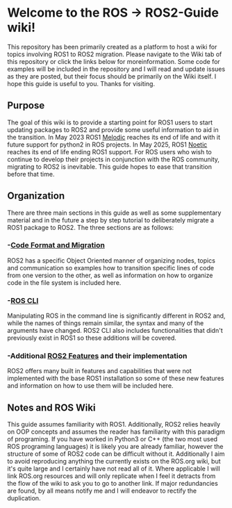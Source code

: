 # Welcome to the ROS -> ROS2-Guide wiki!

This repository has been primarily created as a platform to host a wiki for topics involving ROS1 to ROS2 migration. Please navigate to the Wiki tab of this repository or click the links below for moreinformation. Some code for examples will be included in the repository and I will read and update issues as they are posted, but their focus should be primarily on the Wiki itself. I hope this guide is useful to you. Thanks for visiting.

## Purpose

The goal of this wiki is to provide a starting point for ROS1 users to start updating packages to ROS2 and provide some useful information to aid in the transition. In May 2023 ROS1 [Melodic](http://wiki.ros.org/melodic) reaches its end of life and with it future support for python2 in ROS projects. In May 2025, ROS1 [Noetic](http://wiki.ros.org/noetic) reaches its end of life ending ROS1 support. For ROS users who wish to continue to develop their projects in conjunction with the ROS community, migrating to ROS2 is inevitable. This guide hopes to ease that transition before that time. 

## Organization 

There are three main sections in this guide as well as some supplementary material and in the future a step by step tutorial to deliberately migrate a ROS1 package to ROS2. The three sections are as follows:

### -[Code Format and Migration](https://github.com/ninjajoe9/ROS-ROS2-Guide/wiki/Code-Formatting) 

ROS2 has a specific Object Oriented manner of organizing nodes, topics and communication so examples how to transition specific lines of code from one version to the other, as well as information on how to organize code in the file system is included here.

### -[ROS CLI](https://github.com/ninjajoe9/ROS-ROS2-Guide/wiki/ROS-CLI)

Manipulating ROS in the command line is significantly different in ROS2 and, while the names of things remain similar, the syntax and many of the arguments have changed. ROS2 CLI also includes functionalities that didn't previously exist in ROS1 so these additions will be covered. 

### -Additional [ROS2 Features](https://github.com/ninjajoe9/ROS-ROS2-Guide/wiki/ROS2-Features) and their implementation

ROS2 offers many built in features and capabilities that were not implemented with the base ROS1 installation so some of these new features and information on how to use them will be included here.  

## Notes and ROS Wiki

This guide assumes familiarity with ROS1. Additionally, ROS2 relies heavily on OOP concepts and assumes the reader has familiarity with this paradigm of programing. If you have worked in Python3 or C++ (the two most used ROS programing languages) it is likely you are already familiar, however the structure of some of ROS2 code can be difficult without it. Additionally I aim to avoid reproducing anything the currently exists on the ROS.org wiki, but it's quite large and I certainly have not read all of it. Where applicable I will link ROS.org resources and will only replicate when I feel it detracts from the flow of the wiki to ask you to go to another link. If major redundancies are found, by all means notify me and I will endeavor to rectify the duplication. 
